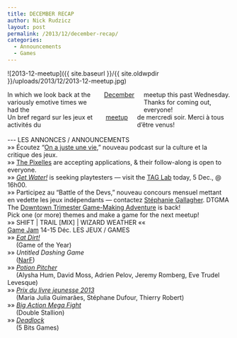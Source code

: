 ```yaml
---
title: DECEMBER RECAP
author: Nick Rudzicz
layout: post
permalink: /2013/12/december-recap/
categories:
  - Announcements
  - Games
---
```

![2013-12-meetup]({{ site.baseurl }}/{{ site.oldwpdir }}/uploads/2013/12/2013-12-meetup.jpg)

<div class="large-6 columns ">
In which we look back at the variously emotive times we had the <a href="{{ site.baseurl }}/2013/11/meetup-4-dec/">December</a> meetup this past Wednesday.
Thanks for coming out, everyone!
</div><div class="large-6 columns ">
Un bref regard sur les jeux et activit&eacute;s du <a href="{{ site.baseurl }}/2013/11/meetup-4-dec/">meetup</a> de mercredi soir.
Merci &agrave; tous d&#8217;&ecirc;tre venus!<br /> &nbsp;
</div>
---
LES ANNONCES / ANNOUNCEMENTS<br /> &raquo;&raquo; &Eacute;coutez &#8220;<a href="http://www.onajusteunevie.ca/p/podcasts.html">On a juste une vie</a>,&#8221; nouveau podcast sur la culture et la critique des jeux.<br /> &raquo;&raquo; <a href="http://pixelles.ca/">The Pixelles</a> are accepting applications, &#038; their follow-along is open to everyone.<br /> &raquo;&raquo; <em><a href="">Get Water!</a></em> is seeking playtesters &#8212; visit the <a href="http://tag.hexagram.ca/contact-tag/">TAG Lab</a> today, 5 Dec., @ 16h00.<br /> &raquo;&raquo; Participez au &#8220;Battle of the Devs,&#8221; nouveau concours mensuel mettant en vedette les jeux ind&eacute;pendants &#8212; contactez <a href="mailto:stephaniegallagher23@gmail.com">St&eacute;phanie Gallagher</a>.
DTGMA<br /> The <a href="http://oldforum.mrgs.ca/index.php/topic,134.0.html">Downtown Trimester Game-Making Adventure</a> is back!<br /> Pick one (or more) themes and make a game for the next meetup!<br /> &raquo;&raquo; SHIFT | TRAIL [MIX] | WIZARD WEATHER &laquo;&laquo;<br /> <a href="https://www.facebook.com/events/687610694602978/">Game Jam</a> 14-15 D&eacute;c.
LES JEUX / GAMES<br /> &raquo;&raquo; <em><a href="http://www.thegoty.com/eat-dirt">Eat Dirt!</a></em><br /> &nbsp;&nbsp;&nbsp;&nbsp; (Game of the Year)<br /> &raquo;&raquo; <em>Untitled Dashing Game</em><br /> &nbsp;&nbsp;&nbsp;&nbsp; (<a href="http://blogue.narf.ca/">NarF</a>)<br /> &raquo;&raquo; <em><a href="http://inner-maze.fr/Games/Potion_Pitcher/">Potion Pitcher</a></em><br /> &nbsp;&nbsp;&nbsp;&nbsp; (Alysha Hum, David Moss, Adrien Pelov, Jeremy Romberg, Eve Trudel Levesque)<br /> &raquo;&raquo; <em><a href="http://arene.bibliomontreal.com/le-jeu-du-prix-du-livre-jeunesse-2013">Prix du livre jeunesse 2013</a></em><br /> &nbsp;&nbsp;&nbsp;&nbsp; (Maria Julia Guimar&atilde;es, St&eacute;phane Dufour, Thierry Robert)<br /> &raquo;&raquo; <em><a href="http://bigactionmegafight.com/">Big Action Mega Fight</a></em><br /> &nbsp;&nbsp;&nbsp;&nbsp; (Double Stallion)<br /> &raquo;&raquo; <em><a href="http://www.deadlock-game.com/">Deadlock</a></em><br /> &nbsp;&nbsp;&nbsp;&nbsp; (5 Bits Games)<br /> &nbsp;<br /> &nbsp;

